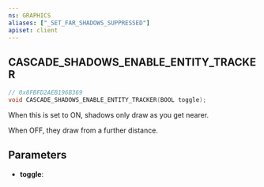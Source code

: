 ```yaml
---
ns: GRAPHICS
aliases: ["_SET_FAR_SHADOWS_SUPPRESSED"]
apiset: client
---
```

## CASCADE_SHADOWS_ENABLE_ENTITY_TRACKER

```c
// 0x8FBFD2AEB196B369
void CASCADE_SHADOWS_ENABLE_ENTITY_TRACKER(BOOL toggle);
```

When this is set to ON, shadows only draw as you get nearer.

When OFF, they draw from a further distance.

## Parameters
* **toggle**:



